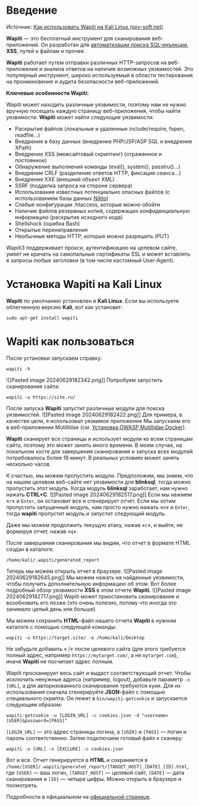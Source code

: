 # Введение

Источник: [Как использовать Wapiti на Kali Linux (spy-soft.net)](https://spy-soft.net/wapiti/)

**Wapiti** — это бесплатный инструмент для сканирования веб-приложений. Он разработан для [автоматизации поиска SQL-инъекции](https://spy-soft.net/tools-to-automate-sql-injection/), **XSS**, путей к файлам и прочее.

**Wapiti** работает путем отправки различных HTTP-запросов на веб-приложение и анализа ответов на наличие возможных уязвимостей. Это популярный инструмент, широко используемый в области тестирования на проникновение и аудита безопасности веб-приложений.

**Ключевые особенности Wapiti:**

Wapiti может находить различные уязвимости, поэтому нам не нужно вручную посещать каждую страницу веб-приложения, чтобы найти уязвимости. **Wapiti** может найти следующие уязвимости:

- Раскрытие файлов (локальные и удаленные include/require, fopen, readfile…)
- Внедрение в базу данных (внедрение PHP/JSP/ASP SQL и внедрение XPath)
- Внедрение XSS (межсайтовый скриптинг) (отраженное и постоянное)
- Обнаружение выполнения команды (eval(), system(), passtru()…)
- Внедрение CRLF (разделение ответов HTTP, фиксация сеанса…)
- Внедрение XXE (внешний объект XML)
- SSRF (подделка запроса на стороне сервера)
- Использование известных потенциально опасных файлов (с использованием базы данных [Nikto](https://spy-soft.net/nikto-kali-linux/))
- Слабые конфигурации .htaccess, которые можно обойти
- Наличие файлов резервных копий, содержащих конфиденциальную информацию (раскрытие исходного кода)
- Shellshock (ошибка Bash)
- Открытые перенаправления
- Необычные методы HTTP, которые можно разрешить (PUT)

Wapiti3 поддерживает прокси, аутентификацию на целевом сайте, умеет не кричать на самопальные сертификаты SSL и может вставлять в запросы любые заголовки (в том числе кастомный User-Agent).

# Установка Wapiti на Kali Linux

**Wapiti** по умолчанию установлен в **Kali Linux**. Если вы используете облегченную версию **Kali**, вот как установит:
``` 
sudo apt-get install wapiti
```

# **Wapiti** как пользоваться

После установки запускаем справку:
```
wapiti -h
```
![[Pasted image 20240629182342.png]]
Попробуем запустить сканирования сайта:
```
wapiti -u https://site.ru/
```
После запуска **Wapiti** запустит различные модули для поиска уязвимостей.
![[Pasted image 20240629182422.png]]
Для примера, в качестве цели, я использовал уязвимое приложение Мы запускаем его в веб-приложении Mutillidae (см. [Установка OWASP Mutillidae Docker](https://spy-soft.net/install-mutillidae-docker/)).

**Wapiti** сканирует все страницы и использует модули ко всем страницам сайта, поэтому это может занять много времени. В моем случае, на локальном хосте для завершения сканирования и запуска всех модулей потребовалось более 18 минут. В реальных условиях может занять несколько часов.

К счастью, мы можем пропустить модули. Предположим, мы знаем, что на нашем целевом веб-сайте нет уязвимости для **blinksql**, тогда можно пропустить этот модуль. Когда модуль **blinksql** заработает, нам нужно нажать **CTRL+C**.
![[Pasted image 20240629182517.png]]
Если мы нажмем «`r`» и `Enter`, он остановит все и сгенерирует отчет. Если мы хотим пропустить запущенный модуль, нам просто нужно нажать «`n`» и `Enter`, тогда **wapiti** пропустит модуль и запустит следующий модуль.

Даже мы можем продолжить текущую атаку, нажав «`с`», и выйти, не формируя отчет, нажав «`q`».

После завершения сканирования мы видим, что отчет в формате HTML создан в каталоге:
```
/home/kali/.wapiti/generated_report
```
Теперь мы можем открыть отчет в браузере.
![[Pasted image 20240629182645.png]]
Мы можем нажать на найденные уязвимости, чтобы получить дополнительную информацию об этом. Вот более подробный обзор уязвимости **XSS** в этом отчете **Wapiti**.
![[Pasted image 20240629182717.png]]
Wapiti может приостановить сканирование и возобновить его позже (это очень полезно, потому что иногда это занимало целый день или больше).

Мы можем сохранить **HTML**-файл нашего отчета **Wapiti** в нужном каталоге с помощью следующей команды:
```
wapiti -u https://target.site/ -o /home/kali/Desktop
```
Не забудьте добавить « /» после целевого сайта (для этого требуется полный адрес, например `https://mytarget.com/`, а не `mytarget.com`), иначе **Wapiti** не посчитает адрес полным.

Wapiti просканирует весь сайт и выдаст соответствующий отчет. Чтобы исключить ненужные адреса (например, logout), добавьте параметр `-x [URL]`, а для авторизованного сканирования требуются куки. Для их использования сначала сгенерируйте **JSON**-файл с помощью специального скрипта. Он лежит в `bin/wapiti-getcookie` и запускается следующим образом:
```
wapiti-getcookie -u [LOGIN_URL] -c cookies.json -d "username=[USER]&password=[PASS]"
```
`[LOGIN_URL]` — это адрес страницы логина, а `[USER]` и `[PASS]` — логин и пароль соответственно. Затем подключаем готовый файл к сканеру:
```
wapiti -u [URL] -x [EXCLUDE] -c cookies.json
```
Вот и все. Отчет генерируется в **HTML** и сохраняется в `/home/[USER]/.wapiti/generated_report/[TARGET_HOST]_[DATE]_[ID].html`, где `[USER]` — ваш логин, `[TARGET_HOST]` — целевой сайт, `[DATE]` — дата сканирования и `[ID]` — четыре цифры. Можно открыть в браузере и посмотреть.

Подробности в официальном на [официальной странице](https://wapiti-scanner.github.io/ "официальной странице").
